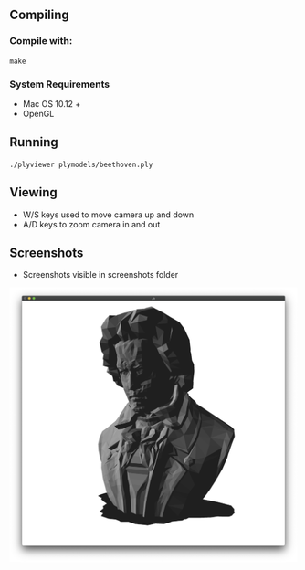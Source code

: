 ## Compiling 
### Compile with: 
```
make 
```
### System Requirements 
- Mac OS 10.12 + 
- OpenGL

## Running 
```
./plyviewer plymodels/beethoven.ply
```

## Viewing 
- W/S keys used to move camera up and down
- A/D keys to zoom camera in and out 

## Screenshots 
- Screenshots visible in screenshots folder

![Beethoven Model](/screenshots/beethoven.png?raw=true "Beethoven Model")
